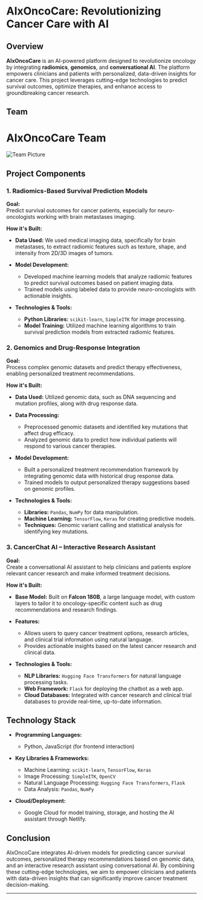 # AIxOncoCare: Revolutionizing Cancer Care with AI

## Overview

**AIxOncoCare** is an AI-powered platform designed to revolutionize oncology by integrating **radiomics**, **genomics**, and **conversational AI**. The platform empowers clinicians and patients with personalized, data-driven insights for cancer care. This project leverages cutting-edge technologies to predict survival outcomes, optimize therapies, and enhance access to groundbreaking cancer research.

## Team
# AIxOncoCare Team

![Team Picture](Hackathon/WhatsApp%20Image%202025-01-25%20at%2023.59.04_58a5bd81.jpg)




## Project Components

### 1. **Radiomics-Based Survival Prediction Models**

**Goal:**  
Predict survival outcomes for cancer patients, especially for neuro-oncologists working with brain metastases imaging.

**How it's Built:**  
- **Data Used:** We used medical imaging data, specifically for brain metastases, to extract radiomic features such as texture, shape, and intensity from 2D/3D images of tumors.
- **Model Development:**  
  - Developed machine learning models that analyze radiomic features to predict survival outcomes based on patient imaging data.
  - Trained models using labeled data to provide neuro-oncologists with actionable insights.
  
- **Technologies & Tools:**  
  - **Python Libraries:** `scikit-learn`, `SimpleITK` for image processing.
  - **Model Training:** Utilized machine learning algorithms to train survival prediction models from extracted radiomic features.

### 2. **Genomics and Drug-Response Integration**

**Goal:**  
Process complex genomic datasets and predict therapy effectiveness, enabling personalized treatment recommendations.

**How it's Built:**  
- **Data Used:** Utilized genomic data, such as DNA sequencing and mutation profiles, along with drug response data.
- **Data Processing:**  
  - Preprocessed genomic datasets and identified key mutations that affect drug efficacy.
  - Analyzed genomic data to predict how individual patients will respond to various cancer therapies.
  
- **Model Development:**  
  - Built a personalized treatment recommendation framework by integrating genomic data with historical drug response data.
  - Trained models to output personalized therapy suggestions based on genomic profiles.

- **Technologies & Tools:**  
  - **Libraries:** `Pandas`, `NumPy` for data manipulation.
  - **Machine Learning:** `TensorFlow`, `Keras` for creating predictive models.
  - **Techniques:** Genomic variant calling and statistical analysis for identifying key mutations.

### 3. **CancerChat AI – Interactive Research Assistant**

**Goal:**  
Create a conversational AI assistant to help clinicians and patients explore relevant cancer research and make informed treatment decisions.

**How it's Built:**  
- **Base Model:** Built on **Falcon 180B**, a large language model, with custom layers to tailor it to oncology-specific content such as drug recommendations and research findings.
- **Features:**  
  - Allows users to query cancer treatment options, research articles, and clinical trial information using natural language.
  - Provides actionable insights based on the latest cancer research and clinical data.
  
- **Technologies & Tools:**  
  - **NLP Libraries:** `Hugging Face Transformers` for natural language processing tasks.
  - **Web Framework:** `Flask` for deploying the chatbot as a web app.
  - **Cloud Databases:** Integrated with cancer research and clinical trial databases to provide real-time, up-to-date information.

## Technology Stack

- **Programming Languages:**  
  - Python, JavaScript (for frontend interaction)
  
- **Key Libraries & Frameworks:**  
  - Machine Learning: `scikit-learn`, `TensorFlow`, `Keras`
  - Image Processing: `SimpleITK`, `OpenCV`
  - Natural Language Processing: `Hugging Face Transformers`, `Flask`
  - Data Analysis: `Pandas`, `NumPy`

- **Cloud/Deployment:**  
  - Google Cloud for model training, storage, and hosting the AI assistant through Netlify.

## Conclusion

AIxOncoCare integrates AI-driven models for predicting cancer survival outcomes, personalized therapy recommendations based on genomic data, and an interactive research assistant using conversational AI. By combining these cutting-edge technologies, we aim to empower clinicians and patients with data-driven insights that can significantly improve cancer treatment decision-making.

---

